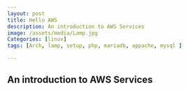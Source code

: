 ```yaml
---
layout: post
title: Hello AWS
description: An introduction to AWS Services
image: /assets/media/Lamp.jpg
Categories: [linux]
tags: [Arch, lamp, setup, php, mariadb, appache, mysql ]

---
```


An introduction to AWS Services
-----
